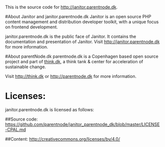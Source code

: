 This is the source code for http://janitor.parentnode.dk.

#About Janitor and janitor.parentnode.dk
Janitor is an open source PHP content management and distribution developer toolkit, with a unique focus on frontend development. 

janitor.parentnode.dk is the public face of Janitor. It contains the documentation and presentation of Janitor.
Visit http://janitor.parentnode.dk for more information.

#About parentNode.dk
parentnode.dk is a Copenhagen based open source project and part of [think.dk](http://think.dk), a think tank & center for acceleration of sustainable change. 

Visit http://think.dk or http://parentnode.dk for more information.

# Licenses:
janitor.parentnode.dk is licensed as follows:

##Source code:
https://github.com/parentnode/janitor_parentnode_dk/blob/master/LICENSE-CPAL.md

##Content:
http://creativecommons.org/licenses/by/4.0/